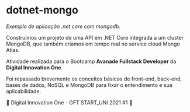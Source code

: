 # dotnet-mongo

 *Exemplo de aplicação .net core com mongodb.*



Construímos um projeto de uma API em .NET Core integrada a um cluster MongoDB, que também criamos em tempo real no service cloud Mongo Atlas. 

Atividade realizada para o Bootcamp **Avanade Fullstack Developer** da **Digital Innovation One**.

Foi repassado brevemente os conceitos básicos de front-end, back-end, bases de dados, NoSQL e MongoDB para fixar o entendimento e sua aplicabilidade.

🚀 Digital Innovation One - GFT START_UNI 2021 #1 🚀

